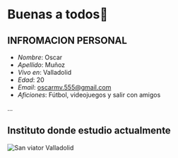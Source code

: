 # Buenas a todos👋

## INFROMACION PERSONAL
* *Nombre*: Oscar 
* *Apellido*: Muñoz
* *Vivo en*: Valladolid
* *Edad*: 20
* *Email*: oscarmv.555@gmail.com
* *Aficiones*: Fútbol, videojuegos y salir con amigos

...

## Instituto donde estudio actualmente

![San viator Valladolid](https://static.wixstatic.com/media/8df825_d137c282dc52440db7c339ca280619c4~mv2.jpg/v1/fill/w_180,h_84,al_c,q_80,usm_0.66_1.00_0.01,enc_auto/8df825_d137c282dc52440db7c339ca280619c4~mv2.jpg)
